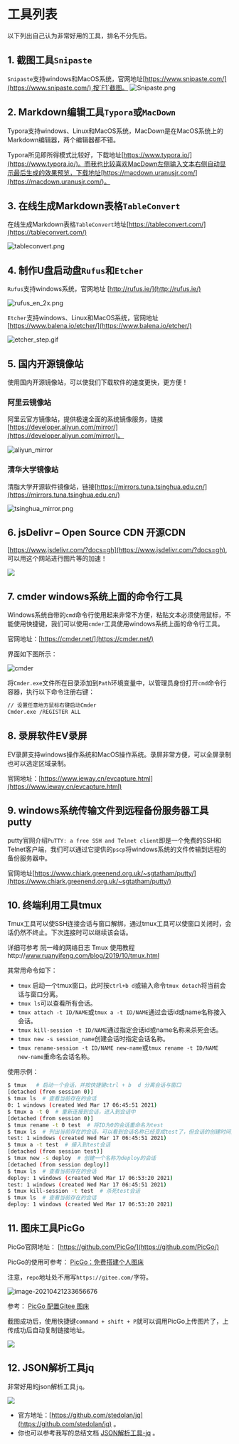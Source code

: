 # 工具列表

以下列出自己认为非常好用的工具，排名不分先后。

## 1. 截图工具`Snipaste`

`Snipaste`支持windows和MacOS系统，官网地址[https://www.snipaste.com/](https://www.snipaste.com/),按`F1`截图。
![Snipaste.png](https://meizhaohui.gitee.io/imagebed/img/Snipaste.png)



## 2. Markdown编辑工具`Typora`或`MacDown`

Typora支持windows、Linux和MacOS系统，MacDown是在MacOS系统上的Markdown编辑器，两个编辑器都不错。

Typora所见即所得模式比较好，下载地址[https://www.typora.io/](https://www.typora.io/)。而我也比较喜欢MacDown左侧输入文本右侧自动显示最后生成的效果预览，下载地址[https://macdown.uranusjr.com/](https://macdown.uranusjr.com/)。

## 3. 在线生成Markdown表格`TableConvert`

在线生成Markdown表格`TableConvert`地址[https://tableconvert.com/](https://tableconvert.com/)

![tableconvert.png](https://meizhaohui.gitee.io/imagebed/img/tableconvert.png)


## 4. 制作U盘启动盘`Rufus`和`Etcher`

`Rufus`支持windows系统，官网地址 [http://rufus.ie/](http://rufus.ie/)   

![rufus_en_2x.png](https://meizhaohui.gitee.io/imagebed/img/rufus_en_2x.png)

`Etcher`支持windows、Linux和MacOS系统，官网地址[https://www.balena.io/etcher/](https://www.balena.io/etcher/)

![etcher_step.gif](https://meizhaohui.gitee.io/imagebed/img/etcher_step.gif)


## 5. 国内开源镜像站

使用国内开源镜像站，可以使我们下载软件的速度更快，更方便！

### 阿里云镜像站

阿里云官方镜像站，提供极速全面的系统镜像服务，链接[https://developer.aliyun.com/mirror/](https://developer.aliyun.com/mirror/)。

![aliyun_mirror](https://meizhaohui.gitee.io/imagebed/img/aliyun_mirror.png)



### 清华大学镜像站

清脂大学开源软件镜像站，链接[https://mirrors.tuna.tsinghua.edu.cn/](https://mirrors.tuna.tsinghua.edu.cn/)

![tsinghua_mirror.png](https://meizhaohui.gitee.io/imagebed/img/tsinghua_mirror.png)

## 6. jsDelivr – Open Source CDN 开源CDN

[https://www.jsdelivr.com/?docs=gh](https://www.jsdelivr.com/?docs=gh), 可以用这个网站进行图片等的加速！

![](https://cdn.jsdelivr.net/gh/meizhaohui/cloudimg@master/data/20200511233130.png)

## 7. cmder windows系统上面的命令行工具

Windows系统自带的`cmd`命令行使用起来非常不方便，粘贴文本必须使用鼠标，不能使用快捷键，我们可以使用`cmder`工具使用windows系统上面的命令行工具。

官网地址：[https://cmder.net/](https://cmder.net/)

界面如下图所示：

![cmder](https://cmder.net/img/main.png)

将`Cmder.exe`文件所在目录添加到`Path`环境变量中，以管理员身份打开`cmd`命令行容器，执行以下命令注册右键：

```sh
// 设置任意地方鼠标右键启动Cmder
Cmder.exe /REGISTER ALL
```

## 8. 录屏软件EV录屏

EV录屏支持windows操作系统和MacOS操作系统。录屏非常方便，可以全屏录制也可以选定区域录制。

官网地址：[https://www.ieway.cn/evcapture.html](https://www.ieway.cn/evcapture.html)


## 9. windows系统传输文件到远程备份服务器工具putty

putty官网介绍`PuTTY: a free SSH and Telnet client`即是一个免费的SSH和Telnet客户端，我们可以通过它提供的`pscp`将windows系统的文件传输到远程的备份服务器中。

官网地址[https://www.chiark.greenend.org.uk/~sgtatham/putty/](https://www.chiark.greenend.org.uk/~sgtatham/putty/)

## 10. 终端利用工具tmux

Tmux工具可以使SSH连接会话与窗口解绑，通过tmux工具可以使窗口关闭时，会话仍然不终止。下次连接时可以继续该会话。

详细可参考 阮一峰的网络日志 Tmux 使用教程http://www.ruanyifeng.com/blog/2019/10/tmux.html 

其常用命令如下：

- `tmux` 启动一个tmux窗口。此时按`ctrl+b d`或输入命令`tmux detach`将当前会话与窗口分离。
- `tmux ls`可以查看所有会话。
- `tmux attach -t ID/NAME`或`tmux a -t ID/NAME`通过会话id或name名称接入会话。
- `tmux kill-session -t ID/NAME`通过指定会话id或name名称来杀死会话。
- `tmux new -s session_name`创建会话时指定会话名称。
- `tmux rename-session -t ID/NAME new-name`或`tmux rename -t ID/NAME new-name`重命名会话名称。

使用示例：

```sh
$ tmux   # 启动一个会话，并按快捷键ctrl + b  d 分离会话与窗口
[detached (from session 0)]
$ tmux ls  # 查看当前存在的会话
0: 1 windows (created Wed Mar 17 06:45:51 2021)
$ tmux a -t 0  # 重新连接到会话，进入到会话中
[detached (from session 0)]
$ tmux rename -t 0 test  # 将ID为0的会话重命名为test
$ tmux ls  # 列出当前存在的会话，可以看到会话名称已经变成test了，但会话的创建时间并没有更新
test: 1 windows (created Wed Mar 17 06:45:51 2021)
$ tmux a -t test  # 接入到test会话
[detached (from session test)]
$ tmux new -s deploy  # 创建一个名称为deploy的会话
[detached (from session deploy)]
$ tmux ls  # 查看当前存在的会话
deploy: 1 windows (created Wed Mar 17 06:53:20 2021)
test: 1 windows (created Wed Mar 17 06:45:51 2021)
$ tmux kill-session -t test  # 杀死test会话
$ tmux ls  # 查看当前存在的会话
deploy: 1 windows (created Wed Mar 17 06:53:20 2021)
```

 

## 11. 图床工具PicGo

PicGo官网地址： [https://github.com/PicGo/](https://github.com/PicGo/)

PicGo的使用可参考： [PicGo：免费搭建个人图床](https://zhuanlan.zhihu.com/p/128014135)

注意，`repo`地址处不用写`https://gitee.com/`字符。

![image-20210421233656676](https://meizhaohui.gitee.io/imagebed/img/image-20210421233656676.png)

参考： [PicGo 配置Gitee 图床](https://www.pianshen.com/article/12391560560/)



截图成功后，使用快捷键`command + shift + P`就可以调用PicGo上传图片了，上传成功后自动复制链接地址。

![](https://meizhaohui.gitee.io/imagebed/img/20210421234510.png)



## 12. JSON解析工具jq

非常好用的json解析工具`jq`。

![](https://meizhaohui.gitee.io/imagebed/img/20210821171120.png)

- 官方地址：[https://github.com/stedolan/jq](https://github.com/stedolan/jq) 。
- 你也可以参考我写的总结文档 [JSON解析工具-jq](../../OS/Centos/json_tool_jq.html) 。
